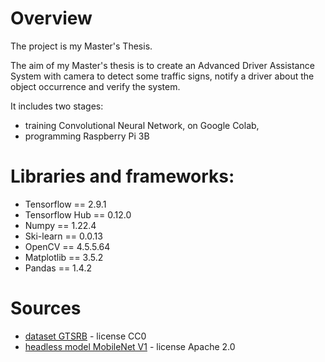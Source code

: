# Overview
The project is my Master's Thesis.

The aim of my Master's thesis is to create an Advanced Driver Assistance System with camera to detect some traffic signs, 
notify a driver about the object occurrence and verify the system.

It includes two stages:
* training Convolutional Neural Network, on Google Colab,
* programming Raspberry Pi 3B

# Libraries and frameworks:
* Tensorflow == 2.9.1
* Tensorflow Hub == 0.12.0
* Numpy == 1.22.4
* Ski-learn == 0.0.13
* OpenCV == 4.5.5.64
* Matplotlib == 3.5.2
* Pandas == 1.4.2

# Sources
* [dataset GTSRB](https://www.kaggle.com/datasets/meowmeowmeowmeowmeow/gtsrb-german-traffic-sign) - license CC0
* [headless model MobileNet V1](https://tfhub.dev/google/imagenet/mobilenet_v1_100_224/feature_vector/4) - license Apache 2.0
